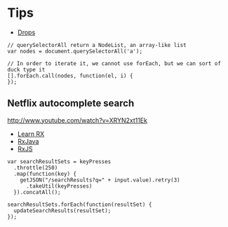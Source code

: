 # Tips

* [Drops](https://kickdrop.me/drops)

```
// querySelectorAll return a NodeList, an array-like list
var nodes = document.querySelectorAll('a');

// In order to iterate it, we cannot use forEach, but we can sort of duck type it
[].forEach.call(nodes, function(el, i) {
});
```

## Netflix autocomplete search

http://www.youtube.com/watch?v=XRYN2xt11Ek

* [Learn RX](http://jhusain.github.io/learnrx/)
* [RxJava](https://github.com/Netflix/RxJava/wiki/Observable)
* [RxJS](https://github.com/Reactive-Extensions/RxJS)

```
var searchResultSets = keyPresses
  .throttle(250)
  .map(function(key) {
    getJSON("/searchResults?q=" + input.value).retry(3)
      .takeUtil(keyPresses)
  }).concatAll();
  
searchResultSets.forEach(function(resultSet) {
  updateSearchResults(resultSet);
});
```